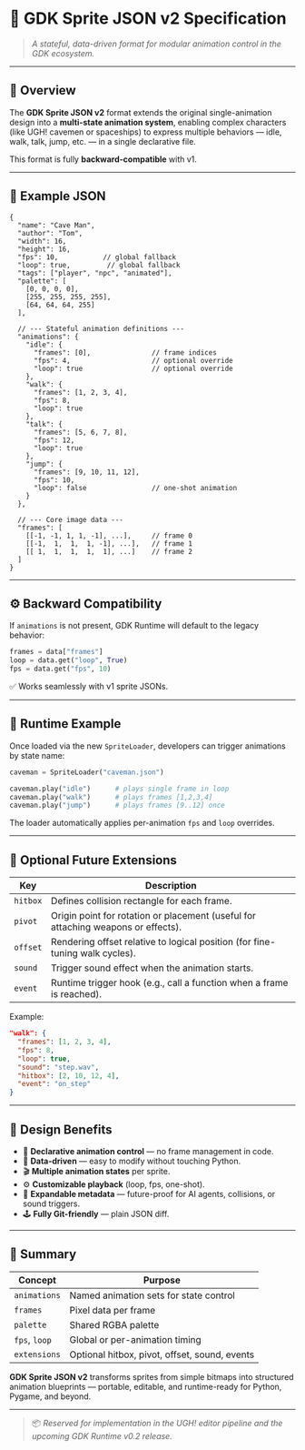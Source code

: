 # 🧩 GDK Sprite JSON v2 Specification

> *A stateful, data-driven format for modular animation control in the GDK ecosystem.*

---

## 🎯 Overview

The **GDK Sprite JSON v2** format extends the original single-animation design into a **multi-state animation system**, enabling complex characters (like UGH! cavemen or spaceships) to express multiple behaviors — idle, walk, talk, jump, etc. — in a single declarative file.

This format is fully **backward-compatible** with v1.

---

## 📜 Example JSON

```jsonc
{
  "name": "Cave Man",
  "author": "Tom",
  "width": 16,
  "height": 16,
  "fps": 10,           // global fallback
  "loop": true,         // global fallback
  "tags": ["player", "npc", "animated"],
  "palette": [
    [0, 0, 0, 0],
    [255, 255, 255, 255],
    [64, 64, 64, 255]
  ],

  // --- Stateful animation definitions ---
  "animations": {
    "idle": {
      "frames": [0],               // frame indices
      "fps": 4,                    // optional override
      "loop": true                 // optional override
    },
    "walk": {
      "frames": [1, 2, 3, 4],
      "fps": 8,
      "loop": true
    },
    "talk": {
      "frames": [5, 6, 7, 8],
      "fps": 12,
      "loop": true
    },
    "jump": {
      "frames": [9, 10, 11, 12],
      "fps": 10,
      "loop": false                // one-shot animation
    }
  },

  // --- Core image data ---
  "frames": [
    [[-1, -1, 1, 1, -1], ...],     // frame 0
    [[-1,  1,  1,  1, -1], ...],   // frame 1
    [[ 1,  1,  1,  1,  1], ...]    // frame 2
  ]
}
```

---

## ⚙️ Backward Compatibility

If `animations` is not present, GDK Runtime will default to the legacy behavior:

```python
frames = data["frames"]
loop = data.get("loop", True)
fps = data.get("fps", 10)
```

✅ Works seamlessly with v1 sprite JSONs.

---

## 🧠 Runtime Example

Once loaded via the new `SpriteLoader`, developers can trigger animations by state name:

```python
caveman = SpriteLoader("caveman.json")

caveman.play("idle")      # plays single frame in loop
caveman.play("walk")      # plays frames [1,2,3,4]
caveman.play("jump")      # plays frames [9..12] once
```

The loader automatically applies per-animation `fps` and `loop` overrides.

---

## 🧩 Optional Future Extensions

| Key | Description |
|-----|--------------|
| `hitbox` | Defines collision rectangle for each frame. |
| `pivot` | Origin point for rotation or placement (useful for attaching weapons or effects). |
| `offset` | Rendering offset relative to logical position (for fine-tuning walk cycles). |
| `sound` | Trigger sound effect when the animation starts. |
| `event` | Runtime trigger hook (e.g., call a function when a frame is reached). |

Example:
```json
"walk": {
  "frames": [1, 2, 3, 4],
  "fps": 8,
  "loop": true,
  "sound": "step.wav",
  "hitbox": [2, 10, 12, 4],
  "event": "on_step"
}
```

---

## 🧩 Design Benefits

- 🧠 **Declarative animation control** — no frame management in code.
- 🧱 **Data-driven** — easy to modify without touching Python.
- 🎬 **Multiple animation states** per sprite.
- ⚙️ **Customizable playback** (loop, fps, one-shot).
- 🧩 **Expandable metadata** — future-proof for AI agents, collisions, or sound triggers.
- 🕹️ **Fully Git-friendly** — plain JSON diff.

---

## 🔮 Summary

| Concept | Purpose |
|----------|----------|
| `animations` | Named animation sets for state control |
| `frames` | Pixel data per frame |
| `palette` | Shared RGBA palette |
| `fps`, `loop` | Global or per-animation timing |
| `extensions` | Optional hitbox, pivot, offset, sound, events |

**GDK Sprite JSON v2** transforms sprites from simple bitmaps into structured animation blueprints — portable, editable, and runtime-ready for Python, Pygame, and beyond.

---

> 📦 *Reserved for implementation in the UGH! editor pipeline and the upcoming GDK Runtime v0.2 release.*

